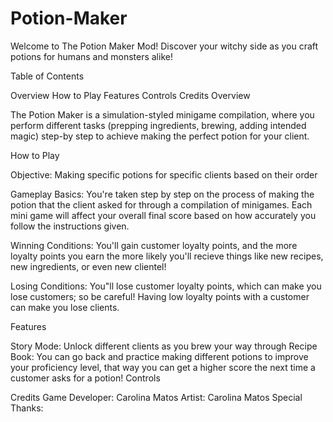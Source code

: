 # Potion-Maker

Welcome to The Potion Maker Mod! Discover your witchy side as you craft potions for humans and monsters alike!

Table of Contents

Overview
How to Play
Features
Controls
Credits
Overview

The Potion Maker is a simulation-styled minigame compilation, where you perform different tasks (prepping ingredients, brewing, adding intended magic) step-by step to achieve making the perfect potion for your client.

How to Play

Objective: Making specific potions for specific clients based on their order

Gameplay Basics: You're taken step by step on the process of making the potion that the client asked for through a compilation of minigames. Each mini game will affect your overall final score based on how accurately you follow the instructions given.

Winning Conditions: You'll gain customer loyalty points, and the more loyalty points you earn the more likely you'll recieve things like new recipes, new ingredients, or even new clientel!

Losing Conditions: You"ll lose customer loyalty points, which can make you lose customers; so be careful! Having low loyalty points with a customer can make you lose clients.

Features

Story Mode: Unlock different clients as you brew your way through
Recipe Book: You can go back and practice making different potions to improve your proficiency level, that way you can get a higher score the next time a customer asks for a potion!
Controls

Credits Game Developer: Carolina Matos Artist: Carolina Matos Special Thanks:
